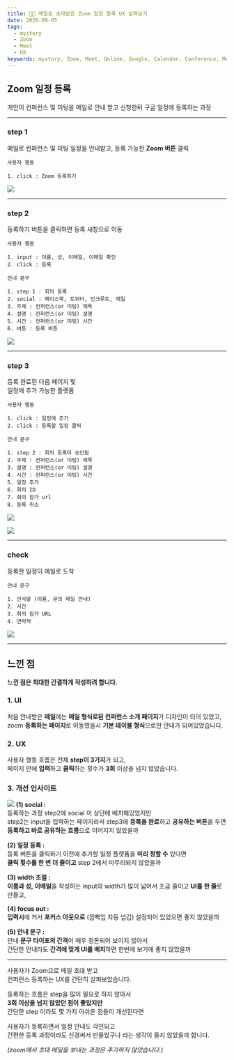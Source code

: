 ```yaml
---
title: 🧚🧭 메일로 초대받은 Zoom 일정 등록 UX 살펴보기
date: 2020-09-05
tags:
  - mystory
  - Zoom
  - Meet
  - UX
keywords: mystory, Zoom, Meet, Online, Google, Calendar, Conference, Meeting, UX, UI, 온라인, 비대면, 컨퍼런스, 미팅, 원격, 툴
---
```


## Zoom 일정 등록

개인이 컨퍼런스 및 미팅을 메일로 안내 받고 신청한뒤 구글 일정에 등록하는 과정

<hr/>

### step 1
메일로 컨퍼런스 및 미팅 일정을 안내받고, 등록 가능한 **Zoom 버튼** 클릭  

`사용자 행동`  
```
1. click : Zoom 등록하기
```

![](img/2020-09-05-12-59-09.png)


<hr/>

### step 2
등록하기 버튼을 클릭하면 등록 새창으로 이동  

`사용자 행동`  
```
1. input : 이름, 성, 이메일, 이메일 확인
2. click : 등록
```
`안내 문구`
```
1. step 1 : 회의 등록
2. social : 페이스북, 트위터, 인크루트, 메일
3. 주제 : 컨퍼런스(or 미팅) 제목
4. 설명 : 컨퍼런스(or 미팅) 설명
5. 시간 : 컨퍼런스(or 미팅) 시간
6. 버튼 : 등록 버튼
```
![](img/2020-09-05-13-00-10.png)

<hr/>

### step 3
등록 완료된 다음 페이지 및  
일정에 추가 가능한 플랫폼  

`사용자 행동`  
```
1. click : 일정에 추가
2. click : 등록할 일정 클릭
```

`안내 문구`
```
1. step 2 : 회의 등록이 승인됨
2. 주제 : 컨퍼런스(or 미팅) 제목
3. 설명 : 컨퍼런스(or 미팅) 설명
4. 시간 : 컨퍼런스(or 미팅) 시간
5. 일정 추가
6. 회의 ID
7. 회의 참가 url
8. 등록 취소
```

![](img/2020-09-05-13-00-49.png)

![](img/2020-09-05-12-59-30.png)

<hr/>

### check
등록한 일정이 메일로 도착  

`안내 문구`
```
1. 인사말 (이름, 문의 메일 안내)
2. 시간
3. 회의 참가 URL
4. 연락처
```

![](img/2020-09-05-13-01-11.png)

<hr/>


## 느낀 점

**느낀 점은 최대한 간결하게 작성하려 합니다.**

### 1. UI
처음 안내받은 **메일**에는 **메일 형식로된 컨퍼런스 소개 페이지**가 디자인이 되어 있었고,  
zoom **등록하는 페이지**로 이동했을시 **기본 테이블 형식**으로만 안내가 되어있었습니다.

### 2. UX
사용자 행동 흐름은 전체 **step이 3가지**가 되고,  
페이지 안에 **입력**하고 **클릭**하는 횟수가 **3회** 이상을 넘지 않았습니다.

### 3. 개선 인사이트
![](img/2020-09-16-19-48-51.png)
**(1) social :**  
등록하는 과정 step2에 social 이 상단에 배치해있었지만  
step2는 input을 입력하는 페이지라서 step3에 **등록을 완료**하고 **공유하는 버튼**을 두면  
**등록하고 바로 공유하는 흐름**으로 이어지지 않았을까  

**(2) 일정 등록 :**  
등록 버튼을 클릭하기 이전에 추가할 일정 플랫폼을 **미리 정할 수** 있다면  
**클릭 횟수를 한 번 더 줄이고** step 2에서 마무리되지 않았을까  

**(3) width 조절 :**  
**이름과 성, 이메일**을 작성하는 input의 width가 많이 넓어서 조금 줄이고 **UI를 한 줄**로 만들고,  

**(4) focus out :**  
**입력시**에 커서 **포커스 아웃으로** (깜빡임 자동 넘김) 설정되어 있었으면 좋지 않았을까

**(5) 안내 문구 :**  
안내 **문구 타이포의 간격**이 매우 정돈되어 보이지 않아서  
간단한 안내라도 **간격에 맞게 UI를 배치**하면 한번에 보기에 좋지 않았을까

<hr/>

사용자가 Zoom으로 메일 초대 받고  
컨퍼런스 등록하는 UX를 간단히 살펴보았습니다.  

등록하는 흐름은 step을 많이 필요로 하지 않아서  
**3회 이상을 넘지 않았던 점이 좋았지만**  
간단한 step 이라도 몇 가지 아쉬운 점들이 개선된다면  

사용자가 등록하면서 일정 안내도 각인되고  
간편한 등록 과정이라도 신경써서 만들었구나 라는 생각이 들지 않았을까 합니다.


*(zoom에서 초대 메일을 보내는 과정은 추가하지 않았습니다.)*

